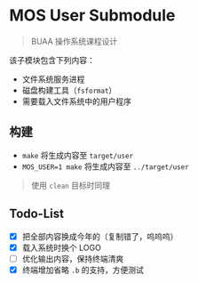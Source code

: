 # MOS User Submodule

> BUAA 操作系统课程设计

该子模块包含下列内容：

- 文件系统服务进程
- 磁盘构建工具（`fsformat`）
- 需要载入文件系统中的用户程序

## 构建

- `make` 将生成内容至 `target/user`
- `MOS_USER=1 make` 将生成内容至 `../target/user`

> 使用 `clean` 目标时同理


## Todo-List

- [x] 把全部内容换成今年的（复制错了，呜呜呜）
- [x] 载入系统时换个 LOGO
- [ ] 优化输出内容，保持终端清爽
- [x] 终端增加省略 `.b` 的支持，方便测试